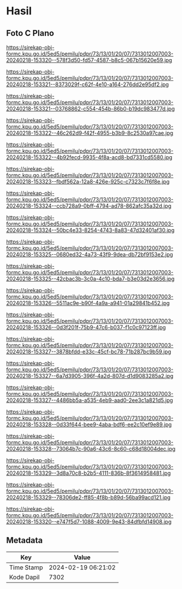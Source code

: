 # Hasil

## Foto C Plano

https://sirekap-obj-formc.kpu.go.id/5ed5/pemilu/pdpr/73/13/01/20/07/7313012007003-20240218-153320--578f3d50-fd57-4587-b8c5-067b15620e59.jpg

https://sirekap-obj-formc.kpu.go.id/5ed5/pemilu/pdpr/73/13/01/20/07/7313012007003-20240218-153321--8373029f-c62f-4e10-a164-276dd2e95df2.jpg

https://sirekap-obj-formc.kpu.go.id/5ed5/pemilu/pdpr/73/13/01/20/07/7313012007003-20240218-153321--03768862-c554-454b-86b0-b19dc983477d.jpg

https://sirekap-obj-formc.kpu.go.id/5ed5/pemilu/pdpr/73/13/01/20/07/7313012007003-20240218-153322--46c262d9-f42f-4955-b3b9-8c2530a97cae.jpg

https://sirekap-obj-formc.kpu.go.id/5ed5/pemilu/pdpr/73/13/01/20/07/7313012007003-20240218-153322--4b92fecd-9935-4f8a-acd8-bd7331cd5580.jpg

https://sirekap-obj-formc.kpu.go.id/5ed5/pemilu/pdpr/73/13/01/20/07/7313012007003-20240218-153323--fbdf562a-12a8-426e-925c-c7323c7f6f8e.jpg

https://sirekap-obj-formc.kpu.go.id/5ed5/pemilu/pdpr/73/13/01/20/07/7313012007003-20240218-153324--ccb728a9-0bff-4794-ad78-862afc35a32d.jpg

https://sirekap-obj-formc.kpu.go.id/5ed5/pemilu/pdpr/73/13/01/20/07/7313012007003-20240218-153324--50bc4e33-8254-4743-8a83-47d32401af30.jpg

https://sirekap-obj-formc.kpu.go.id/5ed5/pemilu/pdpr/73/13/01/20/07/7313012007003-20240218-153325--0680ed32-4a73-43f9-9dea-db72bf9153e2.jpg

https://sirekap-obj-formc.kpu.go.id/5ed5/pemilu/pdpr/73/13/01/20/07/7313012007003-20240218-153325--42cbac3b-3c0a-4c10-bda7-b3e03d2e3656.jpg

https://sirekap-obj-formc.kpu.go.id/5ed5/pemilu/pdpr/73/13/01/20/07/7313012007003-20240218-153326--5511ac9e-b90f-4a9a-a941-01a29841b452.jpg

https://sirekap-obj-formc.kpu.go.id/5ed5/pemilu/pdpr/73/13/01/20/07/7313012007003-20240218-153326--0d3f201f-75b9-47c6-b037-f1c0c97123ff.jpg

https://sirekap-obj-formc.kpu.go.id/5ed5/pemilu/pdpr/73/13/01/20/07/7313012007003-20240218-153327--3878bfdd-e33c-45cf-bc78-71b287bc9b59.jpg

https://sirekap-obj-formc.kpu.go.id/5ed5/pemilu/pdpr/73/13/01/20/07/7313012007003-20240218-153327--6a7d3905-396f-4a2d-807d-d1d9083285a2.jpg

https://sirekap-obj-formc.kpu.go.id/5ed5/pemilu/pdpr/73/13/01/20/07/7313012007003-20240218-153327--4486bb5a-a535-4eb9-aad0-2ee3c1a821d5.jpg

https://sirekap-obj-formc.kpu.go.id/5ed5/pemilu/pdpr/73/13/01/20/07/7313012007003-20240218-153328--0d33f644-bee9-4aba-bdf6-ee2c10ef9e89.jpg

https://sirekap-obj-formc.kpu.go.id/5ed5/pemilu/pdpr/73/13/01/20/07/7313012007003-20240218-153328--73064b7c-90a6-43c6-8c60-c68d18004dec.jpg

https://sirekap-obj-formc.kpu.go.id/5ed5/pemilu/pdpr/73/13/01/20/07/7313012007003-20240218-153329--3d8a70c8-b2b5-4111-836b-8f3614958481.jpg

https://sirekap-obj-formc.kpu.go.id/5ed5/pemilu/pdpr/73/13/01/20/07/7313012007003-20240218-153329--78306de2-ff85-4f8b-b89d-56ba99acd121.jpg

https://sirekap-obj-formc.kpu.go.id/5ed5/pemilu/pdpr/73/13/01/20/07/7313012007003-20240218-153320--e747f5d7-1088-4009-9e43-84dfbfd14908.jpg


## Metadata

| Key        | Value               |
| ---------- | ------------------- |
| Time Stamp | 2024-02-19 06:21:02 |
| Kode Dapil | 7302                |



